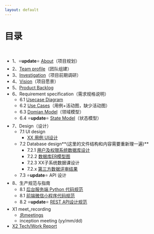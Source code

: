 ```yaml
---
layout: default
---
```


# [](#TOC)目录

&nbsp;&nbsp; 

* 1、⭐**update**⭐ [About](01-about)（项目规划）
* 2、[Team profile](02-team-profile)（团队组建）
* 3、[Investigation](03-investigation)（项目前期调研）
* 4、[Vision](04-vision)（项目愿景）
* 5、[Product Backlog](05-product-backlog)
* 6、Requirement specification（需求规格说明）
    - 6.1 [Usecase Diagram](06-01-usecase-diagram)
    - 6.2 [Use Cases](06-02-use-cases)（用例+活动图，缺少活动图）
    - 6.3 [Domian Model](06-03-domain-model)（领域模型）
    - 6.4 ⭐**update**⭐ [State Model](06-04-state-model)（状态模型）
* 7、Design（设计）
    - 7.1 UI design
        - [XX 用例 UI设计](07-01-01-XX-ui-design)
    - 7.2 Database design**(这里的文件结构和内容需要重新理一遍)**
        - 7.2.1 [用户及权限系统数据库设计](07-02-01-database-design)
        - 7.2.2 [数据库ER模型图](07-02-02-database-er-model)
        - 7.2.3 XX子系统数据课设计
        - 7.2.x [第三方数据评审结果](07-02-03-第三方数据评审结果)
    - 7.3 ⭐**update**⭐ API 设计
* 8、生产规范与指南
    - 8.1 [后台服务端 Python 代码规范](08-01-backend-coding-standard)
    - 8.1 [前端微信小程序代码规范](08-01-frontend-coding-standard)
    - 8.2 ⭐**update**⭐ [REST API设计规范](08-02-RESTful-api-design-standard)
* X1 meet_recording
    * [总meetings](X1-meetings)
    * inception meeting (yy/mm/dd)
* [X2 Tech/Work Report](X2-techwork-report)
